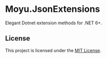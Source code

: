 # Moyu.JsonExtensions

Elegant Dotnet extension methods for .NET 6+.

## License

This project is licensed under the [MIT License](../LICENSE).
